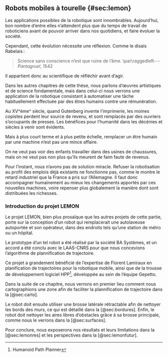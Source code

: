 ## Robots mobiles à tourelle {#sec:lemon}
Les applications possibles de la robotique sont innombrables. Aujourd’hui, bon nombre d’entre elles n’attendent plus
que du temps de travail de roboticiens avant de pouvoir arriver dans nos quotidiens, et faire évoluer la société.

Cependant, cette évolution nécessite une réflexion. Comme le disais Rabelais :

> Science sans conscience n’est que ruine de l’âme.
> \par\raggedleft---  *Pantagruel*, 1542

Il appartient donc au scientifique de réfléchir avant d’agir.

Dans les autres chapitres de cette thèse, nous parlons d’œuvres artistiques et de science fondamentale, mais dans
celui-ci nous verrons une application de la robotique consistant à automatiser une tâche habituellement effectuée par
des êtres humains contre une rémunération.

Au XV^ème^ siècle, quand Gutenberg invente l’imprimerie, les moines copistes perdent leur source de revenu, et sont
remplacés par des ouvriers s’occupants de presses. Les bénéfices pour l’humanité dans les décénies et siècles à
venir sont évidents.

Mais à plus court terme et à plus petite échelle, remplacer un être humain par une machine n’est pas une mince affaire.

On ne veut pas voir des enfants travailler dans des usines de chaussures, mais on ne veut pas non plus qu’ils meurent
de faim faute de revenus.

Pour l’instant, nous n’avons pas de solution miracle. Refuser la robotisation au profit des emplois déjà existants ne
fonctionne pas, comme le montre le retard industriel que la France a pris sur l’Allemagne. Il faut donc accompagner
humainement au mieux les changements apportés par ces nouvelles machines, voire repenser plus globalement la manière
dont sont distribuées les richesses.

### Introduction du projet LEMON

Le projet LEMON, bien plus prosaïque que les autres projets de cette partie, porte sur la conception d’un robot qui
remplacerait une autolaveuse autoportée et son opérateur, dans des endroits tels qu’une station de métro ou un hôpital.

Le prototype d’un tel robot a été réalisé par la société BA Systèmes, et un accord a été conclu avec le LAAS-CNRS pour
que nous concevions l’algorithme de plannification de trajectoire.

Ce projet a grandement bénéficié de l’expertise de Florent Lamiraux en planification de trajectoires pour la robotique
mobile, ainsi que de la trousse de développement logiciel HPP[^5], développée au sein de l’équipe Gepetto.

[^5]: Humanoid Path Planner

Dans la suite de ce chapitre, nous verrons en premier lieu comment nous cartographions une zone afin de faciliter la
plannification de trajectoire dans la [@sec:carto].

Le robot doit ensuite utiliser une brosse latérale rétractable afin de nettoyer les bords des murs, ce qui est détaillé
dans la [@sec:bordures].  Enfin, le robot doit nettoyer les aires libres d’obstacles grâce à sa brosse principale,
comme nous le verrons dans la [@sec:surfaces].

Pour conclure, nous exposerons nos résultats et leurs limitations dans la [@sec:lemonres] et les perspectives dans la
[@sec:lemonfutur].
